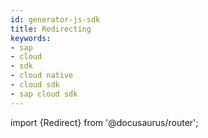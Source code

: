 ```yaml
---
id: generator-js-sdk
title: Redirecting
keywords:
- sap
- cloud
- sdk
- cloud native
- cloud sdk
- sap cloud sdk
---
```


import {Redirect} from '@docusaurus/router';

<Redirect to="generate-odata-client" />
